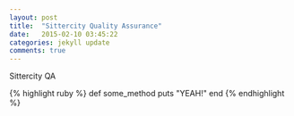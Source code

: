 ```yaml
---
layout: post
title:  "Sittercity Quality Assurance"
date:   2015-02-10 03:45:22
categories: jekyll update
comments: true
---
```

Sittercity QA

{% highlight ruby %}
def some_method
  puts "YEAH!"
end
{% endhighlight %}
